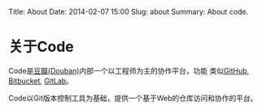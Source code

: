Title: About
Date: 2014-02-07 15:00
Slug: about
Summary: About code.

关于Code
========

Code是[豆瓣(Douban)](http://www.douban.com/)内部一个以工程师为主的协作平台，功能
类似[GitHub](https://github.com/), [Bitbucket](https://www.bitbucket.org/), [GitLab](http://gitlab.org/)。

Code以Git版本控制工具为基础，提供一个基于Web的仓库访问和协作的平台。
